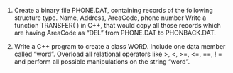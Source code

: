 1. Create a binary file PHONE.DAT, containing records of the following structure type.
   Name, Address, AreaCode, phone number
   Write a function TRANSFER( ) in C++, that would copy all those records which are having
   AreaCode as “DEL” from PHONE.DAT to PHONBACK.DAT.

2. Write a C++ program to create a class WORD. Include one data member called “word”.
   Overload all relational operators like &gt;, &lt;, &gt;=, &lt;=, ==, ! = and perform all possible
   manipulations on the string “word”.
